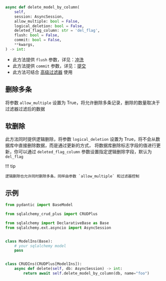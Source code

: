 ```py
async def delete_model_by_column(
    self,
    session: AsyncSession,
    allow_multiple: bool = False,
    logical_deletion: bool = False,
    deleted_flag_column: str = 'del_flag',
    flush: bool = False,
    commit: bool = False,
    **kwargs,
) -> int:
```

- 此方法提供 `flush` 参数，详见：[冲洗](../advanced/flush.md)
- 此方法提供 `commit` 参数，详见：[提交](../advanced/commit.md)
- 此方法可结合 [高级过滤器](../advanced/filter.md) 使用

## 删除多条

将参数 `allow_multiple` 设置为 True，将允许删除多条记录，删除的数量取决于过滤器过滤后的数据

## 软删除

此方法同时提供逻辑删除，将参数 `logical_deletion` 设置为 True，将不会从数据库中直接删除数据，而是通过更新的方式，
将数据库删除标志字段的值进行更新，你可以通过 `deleted_flag_column` 参数设置指定逻辑删除字段，默认为 `del_flag`

!!! tip

    逻辑删除也允许同时删除多条，同样由参数 `allow_multiple` 和过滤器控制

## 示例

```py title="delete_model_by_column" hl_lines="16"
from pydantic import BaseModel

from sqlalchemy_crud_plus import CRUDPlus

from sqlalchemy import DeclarativeBase as Base
from sqlalchemy.ext.asyncio import AsyncSession


class ModelIns(Base):
    # your sqlalchemy model
    pass


class CRUDIns(CRUDPlus[ModelIns]):
    async def delete(self, db: AsyncSession) -> int:
        return await self.delete_model_by_column(db, name="foo")
```
